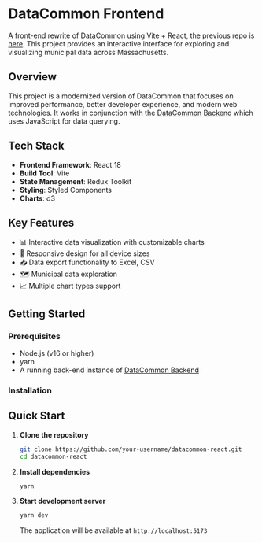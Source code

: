 # DataCommon Frontend

A front-end rewrite of DataCommon using Vite + React, the previous repo is [here](https://github.com/MAPC/datacommon). This project provides an interactive interface for exploring and visualizing municipal data across Massachusetts.

## 

## Overview

This project is a modernized version of DataCommon that focuses on improved performance, better developer experience, and modern web technologies. It works in conjunction with the [DataCommon Backend](https://github.com/MAPC/prql-js) which uses JavaScript for data querying.

## Tech Stack

- **Frontend Framework**: React 18
- **Build Tool**: Vite
- **State Management**: Redux Toolkit
- **Styling**: Styled Components
- **Charts**: d3

## Key Features

- 📊 Interactive data visualization with customizable charts
- 📱 Responsive design for all device sizes
- 📥 Data export functionality to Excel, CSV
- 🗺️ Municipal data exploration
- 📈 Multiple chart types support

## Getting Started

### Prerequisites

- Node.js (v16 or higher)
- yarn
- A running back-end instance of [DataCommon Backend](https://github.com/MAPC/prql-js)

### Installation

## Quick Start

1. **Clone the repository**
   ```bash
   git clone https://github.com/your-username/datacommon-react.git
   cd datacommon-react
   ```

2. **Install dependencies**
   ```bash
   yarn
   ```
3. **Start development server**
   ```bash
   yarn dev
   ```
   The application will be available at `http://localhost:5173`

